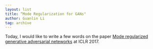 ```yaml
---
layout: list
title: “Mode Regularization for GANs"
author: Guanlin Li
tag: archive
---
```


Today, I would like to write a few words on the paper [Mode regularized generative adversarial neteworks](https://arxiv.org/abs/1612.02136) at ICLR 2017. 